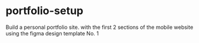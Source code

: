 # portfolio-setup
Build a personal portfolio site. with the first 2 sections of the mobile website using the figma design template No. 1
